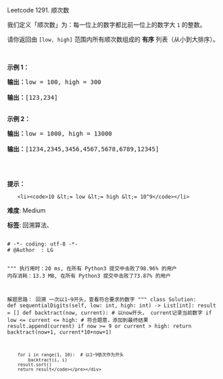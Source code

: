 Leetcode 1291. 顺次数
<p>我们定义「顺次数」为：每一位上的数字都比前一位上的数字大 <code>1</code> 的整数。</p>


<p>请你返回由&nbsp;<code>[low, high]</code>&nbsp;范围内所有顺次数组成的 <strong>有序</strong> 列表（从小到大排序）。</p>



<p>&nbsp;</p>



<p><strong>示例 1：</strong></p>



<pre><strong>输出：</strong>low = 100, high = 300

<strong>输出：</strong>[123,234]

</pre>



<p><strong>示例 2：</strong></p>



<pre><strong>输出：</strong>low = 1000, high = 13000

<strong>输出：</strong>[1234,2345,3456,4567,5678,6789,12345]

</pre>



<p>&nbsp;</p>



<p><strong>提示：</strong></p>



<ul>

	<li><code>10 &lt;= low &lt;= high &lt;= 10^9</code></li>

</ul>





 **难度**: Medium



 **标签**: 回溯算法、 





<div class="hcb_wrap">
<pre class="prism undefined-numbers lang-python" data-lang="Python"><code>
# -*- coding: utf-8 -*-
# @Author  : LG

"""
执行用时：20 ms, 在所有 Python3 提交中击败了98.96% 的用户
内存消耗：13.3 MB, 在所有 Python3 提交中击败了73.87% 的用户

解题思路：
    回溯
    一次以1~9开头，查看符合要求的数字
"""
class Solution:
    def sequentialDigits(self, low: int, high: int) -> List[int]:
        result = []
        def backtract(now, current):    # 以now开头， current记录当前数字
            if low <= current <= high:  # 符合题意，添加到最终结果
                result.append(current)
            if now >= 9 or current > high:
                return
            backtract(now+1, current*10+now+1)

        for i in range(1, 10):  # 以1~9依次作为开头
            backtract(i, i)
        result.sort()
        return result</code></pre></div>
